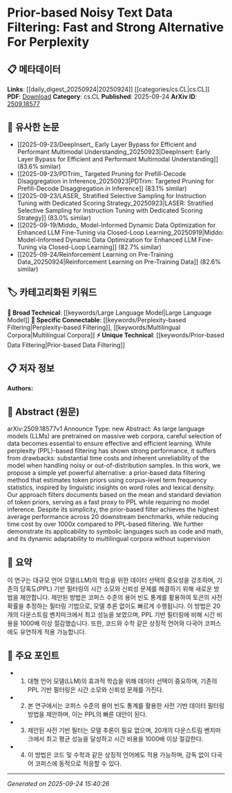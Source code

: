 <!-- KEYWORD_LINKING_METADATA:
{
  "processed_timestamp": "2025-09-24T15:40:26.536052",
  "vocabulary_version": "1.0",
  "selected_keywords": [
    "Large Language Model",
    "Prior-based Data Filtering",
    "Perplexity-based Filtering",
    "Multilingual Corpora"
  ],
  "rejected_keywords": [],
  "similarity_scores": {
    "Large Language Model": 0.85,
    "Prior-based Data Filtering": 0.7,
    "Perplexity-based Filtering": 0.75,
    "Multilingual Corpora": 0.8
  },
  "extraction_method": "AI_prompt_based",
  "budget_applied": true,
  "candidates_json": {
    "candidates": [
      {
        "surface": "Large Language Models",
        "canonical": "Large Language Model",
        "aliases": [
          "LLMs"
        ],
        "category": "broad_technical",
        "rationale": "This is a foundational concept in NLP, connecting to numerous related topics.",
        "novelty_score": 0.3,
        "connectivity_score": 0.9,
        "specificity_score": 0.6,
        "link_intent_score": 0.85
      },
      {
        "surface": "Prior-based Data Filtering",
        "canonical": "Prior-based Data Filtering",
        "aliases": [
          "Token Priors Filtering"
        ],
        "category": "unique_technical",
        "rationale": "Introduces a novel method for data filtering, relevant for efficient model training.",
        "novelty_score": 0.75,
        "connectivity_score": 0.65,
        "specificity_score": 0.8,
        "link_intent_score": 0.7
      },
      {
        "surface": "Perplexity-based Filtering",
        "canonical": "Perplexity-based Filtering",
        "aliases": [
          "PPL Filtering"
        ],
        "category": "specific_connectable",
        "rationale": "A well-known technique in NLP, providing a point of comparison for the proposed method.",
        "novelty_score": 0.4,
        "connectivity_score": 0.7,
        "specificity_score": 0.65,
        "link_intent_score": 0.75
      },
      {
        "surface": "Multilingual Corpora",
        "canonical": "Multilingual Corpora",
        "aliases": [
          "Multilingual Datasets"
        ],
        "category": "specific_connectable",
        "rationale": "Highlights the adaptability of the method across different languages, relevant for global applications.",
        "novelty_score": 0.5,
        "connectivity_score": 0.75,
        "specificity_score": 0.7,
        "link_intent_score": 0.8
      }
    ],
    "ban_list_suggestions": [
      "method",
      "performance",
      "data"
    ]
  },
  "decisions": [
    {
      "candidate_surface": "Large Language Models",
      "resolved_canonical": "Large Language Model",
      "decision": "linked",
      "scores": {
        "novelty": 0.3,
        "connectivity": 0.9,
        "specificity": 0.6,
        "link_intent": 0.85
      }
    },
    {
      "candidate_surface": "Prior-based Data Filtering",
      "resolved_canonical": "Prior-based Data Filtering",
      "decision": "linked",
      "scores": {
        "novelty": 0.75,
        "connectivity": 0.65,
        "specificity": 0.8,
        "link_intent": 0.7
      }
    },
    {
      "candidate_surface": "Perplexity-based Filtering",
      "resolved_canonical": "Perplexity-based Filtering",
      "decision": "linked",
      "scores": {
        "novelty": 0.4,
        "connectivity": 0.7,
        "specificity": 0.65,
        "link_intent": 0.75
      }
    },
    {
      "candidate_surface": "Multilingual Corpora",
      "resolved_canonical": "Multilingual Corpora",
      "decision": "linked",
      "scores": {
        "novelty": 0.5,
        "connectivity": 0.75,
        "specificity": 0.7,
        "link_intent": 0.8
      }
    }
  ]
}
-->

# Prior-based Noisy Text Data Filtering: Fast and Strong Alternative For Perplexity

## 📋 메타데이터

**Links**: [[daily_digest_20250924|20250924]] [[categories/cs.CL|cs.CL]]
**PDF**: [Download](https://arxiv.org/pdf/2509.18577.pdf)
**Category**: cs.CL
**Published**: 2025-09-24
**ArXiv ID**: [2509.18577](https://arxiv.org/abs/2509.18577)

## 🔗 유사한 논문
- [[2025-09-23/DeepInsert_ Early Layer Bypass for Efficient and Performant Multimodal Understanding_20250923|DeepInsert: Early Layer Bypass for Efficient and Performant Multimodal Understanding]] (83.6% similar)
- [[2025-09-23/PDTrim_ Targeted Pruning for Prefill-Decode Disaggregation in Inference_20250923|PDTrim: Targeted Pruning for Prefill-Decode Disaggregation in Inference]] (83.1% similar)
- [[2025-09-23/LASER_ Stratified Selective Sampling for Instruction Tuning with Dedicated Scoring Strategy_20250923|LASER: Stratified Selective Sampling for Instruction Tuning with Dedicated Scoring Strategy]] (83.0% similar)
- [[2025-09-19/Middo_ Model-Informed Dynamic Data Optimization for Enhanced LLM Fine-Tuning via Closed-Loop Learning_20250919|Middo: Model-Informed Dynamic Data Optimization for Enhanced LLM Fine-Tuning via Closed-Loop Learning]] (82.7% similar)
- [[2025-09-24/Reinforcement Learning on Pre-Training Data_20250924|Reinforcement Learning on Pre-Training Data]] (82.6% similar)

## 🏷️ 카테고리화된 키워드
**🧠 Broad Technical**: [[keywords/Large Language Model|Large Language Model]]
**🔗 Specific Connectable**: [[keywords/Perplexity-based Filtering|Perplexity-based Filtering]], [[keywords/Multilingual Corpora|Multilingual Corpora]]
**⚡ Unique Technical**: [[keywords/Prior-based Data Filtering|Prior-based Data Filtering]]

## 📋 저자 정보

**Authors:** 

## 📄 Abstract (원문)

arXiv:2509.18577v1 Announce Type: new 
Abstract: As large language models (LLMs) are pretrained on massive web corpora, careful selection of data becomes essential to ensure effective and efficient learning. While perplexity (PPL)-based filtering has shown strong performance, it suffers from drawbacks: substantial time costs and inherent unreliability of the model when handling noisy or out-of-distribution samples. In this work, we propose a simple yet powerful alternative: a prior-based data filtering method that estimates token priors using corpus-level term frequency statistics, inspired by linguistic insights on word roles and lexical density. Our approach filters documents based on the mean and standard deviation of token priors, serving as a fast proxy to PPL while requiring no model inference. Despite its simplicity, the prior-based filter achieves the highest average performance across 20 downstream benchmarks, while reducing time cost by over 1000x compared to PPL-based filtering. We further demonstrate its applicability to symbolic languages such as code and math, and its dynamic adaptability to multilingual corpora without supervision

## 📝 요약

이 연구는 대규모 언어 모델(LLM)의 학습을 위한 데이터 선택의 중요성을 강조하며, 기존의 당혹도(PPL) 기반 필터링의 시간 소모와 신뢰성 문제를 해결하기 위해 새로운 방법을 제안합니다. 제안된 방법은 코퍼스 수준의 용어 빈도 통계를 활용하여 토큰의 사전 확률을 추정하는 필터링 기법으로, 모델 추론 없이도 빠르게 수행됩니다. 이 방법은 20개의 다운스트림 벤치마크에서 최고 성능을 보였으며, PPL 기반 필터링에 비해 시간 비용을 1000배 이상 절감했습니다. 또한, 코드와 수학 같은 상징적 언어와 다국어 코퍼스에도 유연하게 적용 가능합니다.

## 🎯 주요 포인트

- 1. 대형 언어 모델(LLM)의 효과적 학습을 위해 데이터 선택이 중요하며, 기존의 PPL 기반 필터링은 시간 소모와 신뢰성 문제를 가진다.
- 2. 본 연구에서는 코퍼스 수준의 용어 빈도 통계를 활용한 사전 기반 데이터 필터링 방법을 제안하며, 이는 PPL의 빠른 대안이 된다.
- 3. 제안된 사전 기반 필터는 모델 추론이 필요 없으며, 20개의 다운스트림 벤치마크에서 최고 평균 성능을 달성하고 시간 비용을 1000배 이상 절감한다.
- 4. 이 방법은 코드 및 수학과 같은 상징적 언어에도 적용 가능하며, 감독 없이 다국어 코퍼스에 동적으로 적응할 수 있다.


---

*Generated on 2025-09-24 15:40:26*